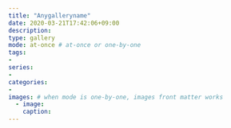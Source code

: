 ```yaml
---
title: "Anygalleryname"
date: 2020-03-21T17:42:06+09:00
description: 
type: gallery
mode: at-once # at-once or one-by-one
tags:
-
series:
-
categories:
-
images: # when mode is one-by-one, images front matter works
  - image: 
    caption: 
---
```

